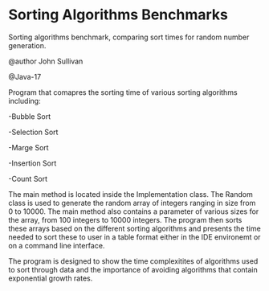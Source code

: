 # Sorting Algorithms Benchmarks 
 Sorting algorithms benchmark, comparing sort times for random number generation.
 
 @author John Sullivan 
 
 @Java-17

  Program that comapres the sorting time of various sorting algorithms including:
  
  -Bubble Sort
  
  -Selection Sort
  
  -Marge Sort
  
  -Insertion Sort
  
  -Count Sort

  The main method is located inside the Implementation class. The Random class is used to generate the random array of integers ranging in size from 0 to 10000.
  The main method also contains a parameter of various sizes for the array, from 100 integers to 10000 integers. The program then sorts these arrays based on the 
  different sorting algorithms and presents the time needed to sort these to user in a table format either in the IDE environemt or on a command line interface.

  The program is designed to show the time complexitites of algorithms used to sort through data and the importance of avoiding algorithms that contain exponential growth rates.
  
  
